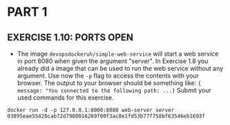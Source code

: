 # PART 1
## EXERCISE 1.10: PORTS OPEN
- The image `devopsdockeruh/simple-web-service` will start a web service in port 8080 when given the argument "server". In Exercise 1.8 you already did a image that can be used to run the web service without any argument. Use now the `-p` flag to access the contents with your browser. The output to your browser should be something like: `{ message: "You connected to the following path: ...}`
Submit your used commands for this exercise.

```console
docker run -d -p 127.0.0.1:8000:8080 web-server server
03895eae55420cab72d7980016269f00f3ac8e1fd53b77f758bf63546eb1693f
```